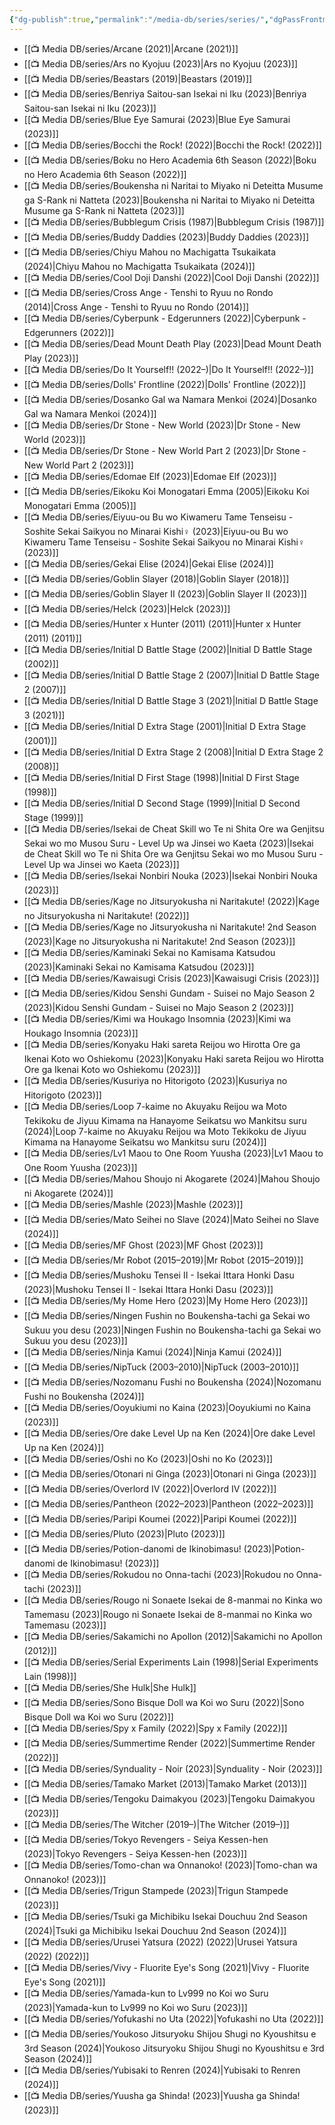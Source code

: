 ```yaml
---
{"dg-publish":true,"permalink":"/media-db/series/series/","dgPassFrontmatter":true,"noteIcon":"3","created":"2023-12-12T19:56:06.519+05:30","updated":"2024-02-12T12:10:06.007+05:30"}
---
```



- [[📺 Media DB/series/Arcane (2021)\|Arcane (2021)]]
- [[📺 Media DB/series/Ars no Kyojuu (2023)\|Ars no Kyojuu (2023)]]
- [[📺 Media DB/series/Beastars (2019)\|Beastars (2019)]]
- [[📺 Media DB/series/Benriya Saitou-san Isekai ni Iku (2023)\|Benriya Saitou-san Isekai ni Iku (2023)]]
- [[📺 Media DB/series/Blue Eye Samurai (2023)\|Blue Eye Samurai (2023)]]
- [[📺 Media DB/series/Bocchi the Rock! (2022)\|Bocchi the Rock! (2022)]]
- [[📺 Media DB/series/Boku no Hero Academia 6th Season (2022)\|Boku no Hero Academia 6th Season (2022)]]
- [[📺 Media DB/series/Boukensha ni Naritai to Miyako ni Deteitta Musume ga S-Rank ni Natteta (2023)\|Boukensha ni Naritai to Miyako ni Deteitta Musume ga S-Rank ni Natteta (2023)]]
- [[📺 Media DB/series/Bubblegum Crisis (1987)\|Bubblegum Crisis (1987)]]
- [[📺 Media DB/series/Buddy Daddies (2023)\|Buddy Daddies (2023)]]
- [[📺 Media DB/series/Chiyu Mahou no Machigatta Tsukaikata (2024)\|Chiyu Mahou no Machigatta Tsukaikata (2024)]]
- [[📺 Media DB/series/Cool Doji Danshi (2022)\|Cool Doji Danshi (2022)]]
- [[📺 Media DB/series/Cross Ange - Tenshi to Ryuu no Rondo (2014)\|Cross Ange - Tenshi to Ryuu no Rondo (2014)]]
- [[📺 Media DB/series/Cyberpunk - Edgerunners (2022)\|Cyberpunk - Edgerunners (2022)]]
- [[📺 Media DB/series/Dead Mount Death Play (2023)\|Dead Mount Death Play (2023)]]
- [[📺 Media DB/series/Do It Yourself!! (2022–)\|Do It Yourself!! (2022–)]]
- [[📺 Media DB/series/Dolls' Frontline (2022)\|Dolls' Frontline (2022)]]
- [[📺 Media DB/series/Dosanko Gal wa Namara Menkoi (2024)\|Dosanko Gal wa Namara Menkoi (2024)]]
- [[📺 Media DB/series/Dr Stone - New World (2023)\|Dr Stone - New World (2023)]]
- [[📺 Media DB/series/Dr Stone - New World Part 2 (2023)\|Dr Stone - New World Part 2 (2023)]]
- [[📺 Media DB/series/Edomae Elf (2023)\|Edomae Elf (2023)]]
- [[📺 Media DB/series/Eikoku Koi Monogatari Emma (2005)\|Eikoku Koi Monogatari Emma (2005)]]
- [[📺 Media DB/series/Eiyuu-ou Bu wo Kiwameru Tame Tenseisu - Soshite Sekai Saikyou no Minarai Kishi♀ (2023)\|Eiyuu-ou Bu wo Kiwameru Tame Tenseisu - Soshite Sekai Saikyou no Minarai Kishi♀ (2023)]]
- [[📺 Media DB/series/Gekai Elise (2024)\|Gekai Elise (2024)]]
- [[📺 Media DB/series/Goblin Slayer (2018)\|Goblin Slayer (2018)]]
- [[📺 Media DB/series/Goblin Slayer II (2023)\|Goblin Slayer II (2023)]]
- [[📺 Media DB/series/Helck (2023)\|Helck (2023)]]
- [[📺 Media DB/series/Hunter x Hunter (2011) (2011)\|Hunter x Hunter (2011) (2011)]]
- [[📺 Media DB/series/Initial D Battle Stage (2002)\|Initial D Battle Stage (2002)]]
- [[📺 Media DB/series/Initial D Battle Stage 2 (2007)\|Initial D Battle Stage 2 (2007)]]
- [[📺 Media DB/series/Initial D Battle Stage 3 (2021)\|Initial D Battle Stage 3 (2021)]]
- [[📺 Media DB/series/Initial D Extra Stage (2001)\|Initial D Extra Stage (2001)]]
- [[📺 Media DB/series/Initial D Extra Stage 2 (2008)\|Initial D Extra Stage 2 (2008)]]
- [[📺 Media DB/series/Initial D First Stage (1998)\|Initial D First Stage (1998)]]
- [[📺 Media DB/series/Initial D Second Stage (1999)\|Initial D Second Stage (1999)]]
- [[📺 Media DB/series/Isekai de Cheat Skill wo Te ni Shita Ore wa Genjitsu Sekai wo mo Musou Suru - Level Up wa Jinsei wo Kaeta (2023)\|Isekai de Cheat Skill wo Te ni Shita Ore wa Genjitsu Sekai wo mo Musou Suru - Level Up wa Jinsei wo Kaeta (2023)]]
- [[📺 Media DB/series/Isekai Nonbiri Nouka (2023)\|Isekai Nonbiri Nouka (2023)]]
- [[📺 Media DB/series/Kage no Jitsuryokusha ni Naritakute! (2022)\|Kage no Jitsuryokusha ni Naritakute! (2022)]]
- [[📺 Media DB/series/Kage no Jitsuryokusha ni Naritakute! 2nd Season (2023)\|Kage no Jitsuryokusha ni Naritakute! 2nd Season (2023)]]
- [[📺 Media DB/series/Kaminaki Sekai no Kamisama Katsudou (2023)\|Kaminaki Sekai no Kamisama Katsudou (2023)]]
- [[📺 Media DB/series/Kawaisugi Crisis (2023)\|Kawaisugi Crisis (2023)]]
- [[📺 Media DB/series/Kidou Senshi Gundam - Suisei no Majo Season 2 (2023)\|Kidou Senshi Gundam - Suisei no Majo Season 2 (2023)]]
- [[📺 Media DB/series/Kimi wa Houkago Insomnia (2023)\|Kimi wa Houkago Insomnia (2023)]]
- [[📺 Media DB/series/Konyaku Haki sareta Reijou wo Hirotta Ore ga Ikenai Koto wo Oshiekomu (2023)\|Konyaku Haki sareta Reijou wo Hirotta Ore ga Ikenai Koto wo Oshiekomu (2023)]]
- [[📺 Media DB/series/Kusuriya no Hitorigoto (2023)\|Kusuriya no Hitorigoto (2023)]]
- [[📺 Media DB/series/Loop 7-kaime no Akuyaku Reijou wa Moto Tekikoku de Jiyuu Kimama na Hanayome Seikatsu wo Mankitsu suru (2024)\|Loop 7-kaime no Akuyaku Reijou wa Moto Tekikoku de Jiyuu Kimama na Hanayome Seikatsu wo Mankitsu suru (2024)]]
- [[📺 Media DB/series/Lv1 Maou to One Room Yuusha (2023)\|Lv1 Maou to One Room Yuusha (2023)]]
- [[📺 Media DB/series/Mahou Shoujo ni Akogarete (2024)\|Mahou Shoujo ni Akogarete (2024)]]
- [[📺 Media DB/series/Mashle (2023)\|Mashle (2023)]]
- [[📺 Media DB/series/Mato Seihei no Slave (2024)\|Mato Seihei no Slave (2024)]]
- [[📺 Media DB/series/MF Ghost (2023)\|MF Ghost (2023)]]
- [[📺 Media DB/series/Mr Robot (2015–2019)\|Mr Robot (2015–2019)]]
- [[📺 Media DB/series/Mushoku Tensei II - Isekai Ittara Honki Dasu (2023)\|Mushoku Tensei II - Isekai Ittara Honki Dasu (2023)]]
- [[📺 Media DB/series/My Home Hero (2023)\|My Home Hero (2023)]]
- [[📺 Media DB/series/Ningen Fushin no Boukensha-tachi ga Sekai wo Sukuu you desu (2023)\|Ningen Fushin no Boukensha-tachi ga Sekai wo Sukuu you desu (2023)]]
- [[📺 Media DB/series/Ninja Kamui (2024)\|Ninja Kamui (2024)]]
- [[📺 Media DB/series/NipTuck (2003–2010)\|NipTuck (2003–2010)]]
- [[📺 Media DB/series/Nozomanu Fushi no Boukensha (2024)\|Nozomanu Fushi no Boukensha (2024)]]
- [[📺 Media DB/series/Ooyukiumi no Kaina (2023)\|Ooyukiumi no Kaina (2023)]]
- [[📺 Media DB/series/Ore dake Level Up na Ken (2024)\|Ore dake Level Up na Ken (2024)]]
- [[📺 Media DB/series/Oshi no Ko (2023)\|Oshi no Ko (2023)]]
- [[📺 Media DB/series/Otonari ni Ginga (2023)\|Otonari ni Ginga (2023)]]
- [[📺 Media DB/series/Overlord IV (2022)\|Overlord IV (2022)]]
- [[📺 Media DB/series/Pantheon (2022–2023)\|Pantheon (2022–2023)]]
- [[📺 Media DB/series/Paripi Koumei (2022)\|Paripi Koumei (2022)]]
- [[📺 Media DB/series/Pluto (2023)\|Pluto (2023)]]
- [[📺 Media DB/series/Potion-danomi de Ikinobimasu! (2023)\|Potion-danomi de Ikinobimasu! (2023)]]
- [[📺 Media DB/series/Rokudou no Onna-tachi (2023)\|Rokudou no Onna-tachi (2023)]]
- [[📺 Media DB/series/Rougo ni Sonaete Isekai de 8-manmai no Kinka wo Tamemasu (2023)\|Rougo ni Sonaete Isekai de 8-manmai no Kinka wo Tamemasu (2023)]]
- [[📺 Media DB/series/Sakamichi no Apollon (2012)\|Sakamichi no Apollon (2012)]]
- [[📺 Media DB/series/Serial Experiments Lain (1998)\|Serial Experiments Lain (1998)]]
- [[📺 Media DB/series/She Hulk\|She Hulk]]
- [[📺 Media DB/series/Sono Bisque Doll wa Koi wo Suru (2022)\|Sono Bisque Doll wa Koi wo Suru (2022)]]
- [[📺 Media DB/series/Spy x Family (2022)\|Spy x Family (2022)]]
- [[📺 Media DB/series/Summertime Render (2022)\|Summertime Render (2022)]]
- [[📺 Media DB/series/Synduality - Noir (2023)\|Synduality - Noir (2023)]]
- [[📺 Media DB/series/Tamako Market (2013)\|Tamako Market (2013)]]
- [[📺 Media DB/series/Tengoku Daimakyou (2023)\|Tengoku Daimakyou (2023)]]
- [[📺 Media DB/series/The Witcher (2019–)\|The Witcher (2019–)]]
- [[📺 Media DB/series/Tokyo Revengers - Seiya Kessen-hen (2023)\|Tokyo Revengers - Seiya Kessen-hen (2023)]]
- [[📺 Media DB/series/Tomo-chan wa Onnanoko! (2023)\|Tomo-chan wa Onnanoko! (2023)]]
- [[📺 Media DB/series/Trigun Stampede (2023)\|Trigun Stampede (2023)]]
- [[📺 Media DB/series/Tsuki ga Michibiku Isekai Douchuu 2nd Season (2024)\|Tsuki ga Michibiku Isekai Douchuu 2nd Season (2024)]]
- [[📺 Media DB/series/Urusei Yatsura (2022) (2022)\|Urusei Yatsura (2022) (2022)]]
- [[📺 Media DB/series/Vivy - Fluorite Eye's Song (2021)\|Vivy - Fluorite Eye's Song (2021)]]
- [[📺 Media DB/series/Yamada-kun to Lv999 no Koi wo Suru (2023)\|Yamada-kun to Lv999 no Koi wo Suru (2023)]]
- [[📺 Media DB/series/Yofukashi no Uta (2022)\|Yofukashi no Uta (2022)]]
- [[📺 Media DB/series/Youkoso Jitsuryoku Shijou Shugi no Kyoushitsu e 3rd Season (2024)\|Youkoso Jitsuryoku Shijou Shugi no Kyoushitsu e 3rd Season (2024)]]
- [[📺 Media DB/series/Yubisaki to Renren (2024)\|Yubisaki to Renren (2024)]]
- [[📺 Media DB/series/Yuusha ga Shinda! (2023)\|Yuusha ga Shinda! (2023)]]

